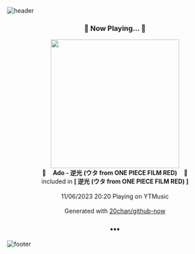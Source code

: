 ![header](https://capsule-render.vercel.app/api?type=wave&height=170&section=header&fontColor=090707&fontAlignX=45&fontAlignY=65&fontSize=100)

<h3 align="center">🎵 Now Playing... 🎵</h3>
<p align="center">
  <a href="https://music.youtube.com/watch?v=vHfAjfKVMew">
    <img width="300" src="https://lh3.googleusercontent.com/RSbGntYDLWHM9bT2pMuMhcYXoEkHr-WAYX2r6I0_ChgEvjUdb8XDXNT2qk_JLtG3aI61nx49UsGv1Ys">
  </a>
  <br>
  🎵&nbsp&nbsp&nbsp <b>Ado - 逆光 (ウタ from ONE PIECE FILM RED)</b> &nbsp&nbsp&nbsp🎵
  <br>
  included in <b>[ 逆光 (ウタ from ONE PIECE FILM RED) ]</b>
  
  <br />
  <br />
  11/06/2023 20:20 Playing on YTMusic
  <br />
  <br />
  Generated with <a href="https://github.com/20chan/github-now">20chan/github-now</a>
</p>

<h3 align="center">•••</h3>

![footer](https://capsule-render.vercel.app/api?type=wave&height=150&section=footer)
